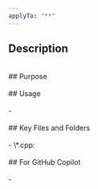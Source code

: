 ```yaml
---
applyTo: "**"
---
```


## Description<br>
<br>
## Purpose<br>
<br>
## Usage<br>
<br>
-<br>
<br>
## Key Files and Folders<br>
<br>
- \*.cpp:<br>
<br>
## For GitHub Copilot<br>
<br>
-<br>
